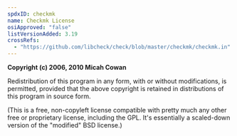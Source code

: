 ```yaml
---
spdxID: checkmk
name: Checkmk License
osiApproved: "false"
listVersionAdded: 3.19
crossRefs: 
  - "https://github.com/libcheck/check/blob/master/checkmk/checkmk.in"
---
```


**Copyright (c) 2006, 2010 Micah Cowan**

Redistribution of this program in any form, with or without modifications, is permitted, provided that the above copyright is retained in distributions of this program in source form.

(This is a free, non-copyleft license compatible with pretty much any other free or proprietary license, including the GPL. It's essentially a scaled-down version of the "modified" BSD license.)
